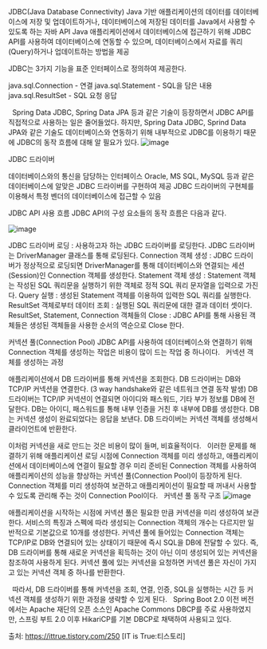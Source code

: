JDBC(Java Database Connectivity)
Java 기반 애플리케이션의 데이터를 데이터베이스에 저장 및 업데이트하거나, 데이터베이스에 저장된 데이터를 Java에서 사용할 수 있도록 하는 자바 API
Java 애플리케이션에서 데이터베이스에 접근하기 위해 JDBC API를 사용하여 데이터베이스에 연동할 수 있으며, 데이터베이스에서 자료를 쿼리(Query)하거나 업데이트하는 방법을 제공


JDBC는 3가지 기능을 표준 인터페이스로 정의하여 제공한다.

java.sql.Connection - 연결
java.sql.Statement - SQL을 담은 내용
java.sql.ResultSet - SQL 요청 응답

 
Spring Data JDBC, Spring Data JPA 등과 같은 기술이 등장하면서 JDBC API를 직접적으로 사용하는 일은 줄어들었다.
하지만, Spring Data JDBC, Sprind Data JPA와 같은 기술도 데이터베이스와 연동하기 위해 내부적으로 JDBC를 이용하기 때문에 JDBC의 동작 흐름에 대해 알 필요가 있다.
![image](https://github.com/wonlog/TIL/assets/149459170/a74a811b-3671-42e8-895d-dd42b36f35f2)

JDBC 드라이버

데이터베이스와의 통신을 담당하는 인터페이스
Oracle, MS SQL, MySQL 등과 같은 데이터베이스에 알맞은 JDBC 드라이버를 구현하여 제공
JDBC 드라이버의 구현체를 이용해서 특정 벤더의 데이터베이스에 접근할 수 있음

JDBC API 사용 흐름
JDBC API의 구성 요소들의 동작 흐름은 다음과 같다.

![image](https://github.com/wonlog/TIL/assets/149459170/3245e193-ce5e-43cf-af62-5b82dc4f74f7)

JDBC 드라이버 로딩 : 사용하고자 하는 JDBC 드라이버를 로딩한다. JDBC 드라이버는 DriverManager 클래스를 통해 로딩된다.
Connection 객체 생성 : JDBC 드라이버가 정상적으로 로딩되면 DriverManager를 통해 데이터베이스와 연결되는 세션(Session)인 Connection 객체를 생성한다.
Statement 객체 생성 : Statement 객체는 작성된 SQL 쿼리문을 실행하기 위한 객체로 정적 SQL 쿼리 문자열을 입력으로 가진다.
Query 실행 : 생성된 Statement 객체를 이용하여 입력한 SQL 쿼리를 실행한다.
ResultSet 객체로부터 데이터 조회 : 실행된 SQL 쿼리문에 대한 결과 데이터 셋이다.
ResultSet, Statement, Connection 객체들의 Close : JDBC API를 통해 사용된 객체들은 생성된 객체들을 사용한 순서의 역순으로 Close 한다.

커넥션 풀(Connection Pool)
JDBC API를 사용하여 데이터베이스와 연결하기 위해 Connection 객체를 생성하는 작업은 비용이 많이 드는 작업 중 하나이다.
 
커넥션 객체를 생성하는 과정

애플리케이션에서 DB 드라이버를 통해 커넥션을 조회한다.
DB 드라이버는 DB와 TCP/IP 커넥션을 연결한다. (3 way handshake와 같은 네트워크 연결 동작 발생)
DB 드라이버는 TCP/IP 커넥션이 연결되면 아이디와 패스워드, 기타 부가 정보를 DB에 전달한다.
DB는 아이디, 패스워드를 통해 내부 인증을 거친 후 내부에 DB를 생성한다.
DB는 커넥션 생성이 완료되었다는 응답을 보낸다.
DB 드라이버는 커넥션 객체를 생성해서 클라이언트에 반환한다.

이처럼 커넥션을 새로 만드는 것은 비용이 많이 들며, 비효율적이다.
 
이러한 문제를 해결하기 위해 애플리케이션 로딩 시점에 Connection 객체를 미리 생성하고, 애플리케이션에서 데이터베이스에 연결이 필요할 경우 미리 준비된 Connection 객체를 사용하여 애플리케이션의 성능을 향상하는 커넥션 풀(Connection Pool)이 등장하게 된다.
 
Connection 객체를 미리 생성하여 보관하고 애플리케이션이 필요할 때 꺼내서 사용할 수 있도록 관리해 주는 것이 Connection Pool이다.
 
커넥션 풀 동작 구조
![image](https://github.com/wonlog/TIL/assets/149459170/44349df7-fa93-47de-9594-e0f147167b41)

애플리케이션을 시작하는 시점에 커넥션 풀은 필요한 만큼 커넥션을 미리 생성하여 보관한다.
서비스의 특징과 스펙에 따라 생성되는 Connection 객체의 개수는 다르지만 일반적으로 기본값으로 10개를 생성한다.
커넥션 풀에 들어있는 Connection 객체는 TCP/IP로 DB와 연결되어 있는 상태이기 때문에 즉시 SQL을 DB에 전달할 수 있다.
즉, DB 드라이버를 통해 새로운 커넥션을 획득하는 것이 아닌 이미 생성되어 있는 커넥션을 참조하여 사용하게 된다.
커넥션 풀에 있는 커넥션을 요청하면 커넥션 풀은 자신이 가지고 있는 커넥션 객체 중 하나를 반환한다.

 
따라서, DB 드라이버를 통해 커넥션을 조회, 연결, 인증, SQL을 실행하는 시간 등 커넥션 객체를 생성하기 위한 과정을 생략할 수 있게 된다.
 
Spring Boot 2.0 이전 버전에서는 Apache 재단의 오픈 소스인 Apache Commons DBCP를 주로 사용하였지만, 스프링 부트 2.0 이후 HikariCP를 기본 DBCP로 채택하여 사용되고 있다.




출처: https://ittrue.tistory.com/250 [IT is True:티스토리]
